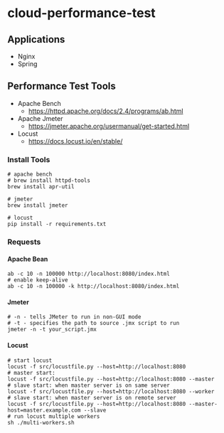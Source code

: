 # cloud-performance-test

## Applications 
- Nginx
- Spring

## Performance Test Tools
- Apache Bench
  - https://httpd.apache.org/docs/2.4/programs/ab.html
- Apache Jmeter
  - https://jmeter.apache.org/usermanual/get-started.html
- Locust
  - https://docs.locust.io/en/stable/

### Install Tools
```shell
# apache bench
# brew install httpd-tools
brew install apr-util

# jmeter
brew install jmeter

# locust
pip install -r requirements.txt
```

### Requests
#### Apache Bean
```shell
ab -c 10 -n 100000 http://localhost:8080/index.html
# enable keep-alive
ab -c 10 -n 100000 -k http://localhost:8080/index.html
```

#### Jmeter
```shell
# -n - tells JMeter to run in non-GUI mode
# -t - specifies the path to source .jmx script to run
jmeter -n -t your_script.jmx
```

#### Locust
```shell
# start locust
locust -f src/locustfile.py --host=http://localhost:8080
# master start:
locust -f src/locustfile.py --host=http://localhost:8080 --master
# slave start: when master server is on same server
locust -f src/locustfile.py --host=http://localhost:8080 --worker
# slave start: when master server is on remote server
locust -f src/locustfile.py --host=http://localhost:8080 --master-host=master.example.com --slave
# run locust multiple workers
sh ./multi-workers.sh
```

